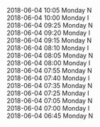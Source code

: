2018-06-04 10:05 Monday  N  
2018-06-04 10:00 Monday  I  
2018-06-04 09:25 Monday  N  
2018-06-04 09:20 Monday  I  
2018-06-04 09:15 Monday  N  
2018-06-04 08:10 Monday  I  
2018-06-04 08:05 Monday  N  
2018-06-04 08:00 Monday  I  
2018-06-04 07:55 Monday  N  
2018-06-04 07:40 Monday  I  
2018-06-04 07:35 Monday  N  
2018-06-04 07:25 Monday  I  
2018-06-04 07:05 Monday  N  
2018-06-04 07:00 Monday  I  
2018-06-04 06:45 Monday  N  
